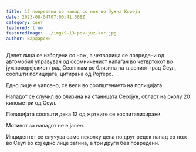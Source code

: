 ```yaml
---
title: 13 повредени во напад со нож во Јужна Кореја
date: 2023-08-04T07:00:41.508Z
category: свет
featured: true
featuredImage: ../img/9-13-pov-juz-kor.jpg
author: Вардарски
---
```

Девет лица се избодени со нож, а четворица се повредени од автомобил управуван од осомничениот напаѓач во четвртокот во јужнокорејскиот град Сеонгнам во близина на главниот град Сеул, соопшти полицијата, цитирана од Ројтерс.

Едно лице е уапсено, се вели во соопштението на полицијата.

Нападот се случил во близина на станицата Сеохјун, област на околу 20 километри од Сеул.

Полицијата соопшти дека 12 од жртвите се хоспитализирани.

Мотивот за нападот не е јасен.

Инцидентот се случува само неколку дена по друг редок напад со нож во Сеул во кој едно лице загина, а три други беа повредени.
